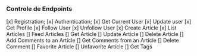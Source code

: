 ### Controle de Endpoints

[x] Registration;
[x] Authentication;
[x] Get Current User
[x] Update user
[x] Get Profile
[x] Follow User
[x] Unfollow User
[x] Create Article
[x] List Articles
[] Feed Articles
[] Get Article
[] Update Article
[] Delete Article
[] Add Comments to an Article
[] Get Comments from an Article
[] Delete Comment
[] Favorite Article
[] Unfavorite Article
[] Get Tags
